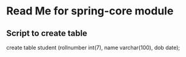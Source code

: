 <h1>Read Me for spring-core module</h1>
<h2>Script to create table</h2>  
create table student (rollnumber int(7), name varchar(100), dob date);
